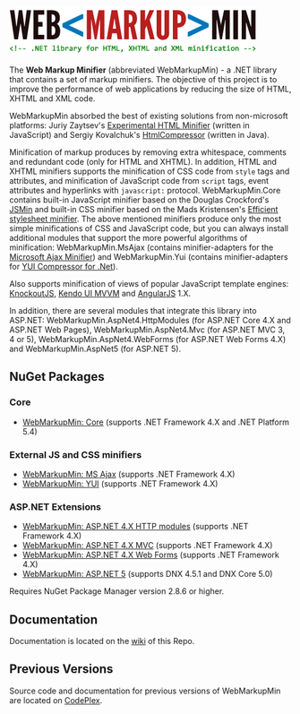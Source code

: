 <img src="logo.png" width="440" height="86" alt="WebMarkupMin logo" />

The **Web Markup Minifier** (abbreviated WebMarkupMin) - a .NET library that contains a set of markup minifiers. The objective of this project is to improve the performance of web applications by reducing the size of HTML, XHTML and XML code.

WebMarkupMin absorbed the best of existing solutions from non-microsoft platforms: Juriy Zaytsev's [Experimental HTML Minifier](http://kangax.github.com/html-minifier/) (written in JavaScript) and Sergiy Kovalchuk's [HtmlCompressor](http://code.google.com/p/htmlcompressor/) (written in Java).

Minification of markup produces by removing extra whitespace, comments and redundant code (only for HTML and XHTML). In addition, HTML and XHTML minifiers supports the minification of CSS code from `style` tags and attributes, and minification of JavaScript code from `script` tags, event attributes and hyperlinks with `javascript:` protocol. WebMarkupMin.Core contains built-in JavaScript minifier based on the Douglas Crockford's [JSMin](http://github.com/douglascrockford/JSMin) and built-in CSS minifier based on the Mads Kristensen's [Efficient stylesheet minifier](http://madskristensen.net/post/efficient-stylesheet-minification-in-c). The above mentioned minifiers produce only the most simple minifications of CSS and JavaScript code, but you can always install additional modules that support the more powerful algorithms of minification: WebMarkupMin.MsAjax (contains minifier-adapters for the [Microsoft Ajax Minifier](http://ajaxmin.codeplex.com)) and WebMarkupMin.Yui (contains minifier-adapters for [YUI Compressor for .Net](http://github.com/PureKrome/YUICompressor.NET)).

Also supports minification of views of popular JavaScript template engines: [KnockoutJS](http://knockoutjs.com/), [Kendo UI MVVM](http://www.telerik.com/kendo-ui) and [AngularJS](http://angularjs.org/) 1.X.

In addition, there are several modules that integrate this library into ASP.NET: WebMarkupMin.AspNet4.HttpModules (for ASP.NET Core 4.X and ASP.NET Web Pages), WebMarkupMin.AspNet4.Mvc (for ASP.NET MVC 3, 4 or 5), WebMarkupMin.AspNet4.WebForms (for ASP.NET Web Forms 4.X) and WebMarkupMin.AspNet5 (for ASP.NET 5).

## NuGet Packages

### Core
 * [WebMarkupMin: Core](http://nuget.org/packages/WebMarkupMin.Core/2.0.0-rc2) (supports .NET Framework 4.X and .NET Platform 5.4)

### External JS and CSS minifiers
 * [WebMarkupMin: MS Ajax](http://nuget.org/packages/WebMarkupMin.MsAjax/2.0.0-rc1) (supports .NET Framework 4.X)
 * [WebMarkupMin: YUI](http://nuget.org/packages/WebMarkupMin.Yui/2.0.0-rc1) (supports .NET Framework 4.X)

### ASP.NET Extensions
 * [WebMarkupMin: ASP.NET 4.X HTTP modules](http://nuget.org/packages/WebMarkupMin.AspNet4.HttpModules/2.0.0-rc1) (supports .NET Framework 4.X)
 * [WebMarkupMin: ASP.NET 4.X MVC](http://nuget.org/packages/WebMarkupMin.AspNet4.Mvc/2.0.0-rc1) (supports .NET Framework 4.X)
 * [WebMarkupMin: ASP.NET 4.X Web Forms](http://nuget.org/packages/WebMarkupMin.AspNet4.WebForms/2.0.0-rc1) (supports .NET Framework 4.X)
 * [WebMarkupMin: ASP.NET 5](http://nuget.org/packages/WebMarkupMin.AspNet5/2.0.0-rc1) (supports DNX 4.5.1 and DNX Core 5.0)

Requires NuGet Package Manager version 2.8.6 or higher.

## Documentation
Documentation is located on the [wiki](http://github.com/Taritsyn/WebMarkupMin/wiki) of this Repo.

## Previous Versions
Source code and documentation for previous versions of WebMarkupMin are located on [CodePlex](http://webmarkupmin.codeplex.com/).